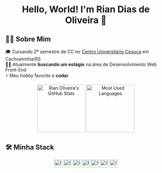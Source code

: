 <h1 align="center">Hello, World! I'm Rian Dias de Oliveira 👋</h1>

## 🙋‍♂️ Sobre Mim

🎓 Cursando 2º semestre de CC no [Centro Universitário Cesuca](https://www.cesuca.edu.br/) em Cachoeirinha/RS<br>
👨‍💻 Atualmente **buscando um estágio** na área de Desenvolvimento Web Front-End<br>
⚡ Meu hobby favorito é **codar**

<div align="center">
<img src="https://github-readme-stats.vercel.app/api?username=riandeoliveira&theme=github_dark&show_icons=true" alt="Rian Oliveira's GitHub Stats" height="150"></img>
<img src="https://github-readme-stats.vercel.app/api/top-langs/?username=riandeoliveira&layout=compact&theme=github_dark" alt="Most Used Languages" height="150"></img>
</div>

## 🛠 Minha Stack

<div align="center">
 <img src="https://camo.githubusercontent.com/c8d13e1c596a6726b1da8475a9299fac133f95ef009083b48be01f975a44987e/68747470733a2f2f696d672e736869656c64732e696f2f62616467652f2d48544d4c2d3035313232413f7374796c653d666c6174266c6f676f3d48544d4c35" alt="Ícone HTML" height="25"></img>
 <img src="https://img.shields.io/badge/-CSS-05122A?style=flat&logo=CSS3&logoColor=1572B6" alt="Ícone CSS" height="25"></img>
 <img src="https://img.shields.io/badge/-JavaScript-05122A?style=flat&logo=javascript" alt="Ícone JavaScript" height="25"></img>
 <img src="https://img.shields.io/badge/-Visual%20Studio%20Code-05122A?style=flat&logo=visual-studio-code&logoColor=007ACC" alt="Ícone Visual Studio Code" height="25"></img>
 <img src="https://img.shields.io/badge/-Git-05122A?style=flat&logo=git" alt="Ícone Git" height="25"></img>
 <img src="https://img.shields.io/badge/-GitHub-05122A?style=flat&logo=github" alt="Ícone GitHub" height="25"></img>
 <img src="https://img.shields.io/badge/-Markdown-05122A?style=flat&logo=markdown" alt="Ícone Markdown" height="25"></img>
</div>

<!-- 
**riandeoliveira/riandeoliveira** is a ✨ _special_ ✨ repository because its `README.md` (this file) appears on your GitHub profile.

Here are some ideas to get you started:

- 🔭 I’m currently working on ...
- 🌱 I’m currently learning ...
- 👯 I’m looking to collaborate on ...
- 🤔 I’m looking for help with ...
- 💬 Ask me about ...
- 📫 How to reach me: ...
- 😄 Pronouns: ...
- ⚡ Fun fact: ...
 -->
